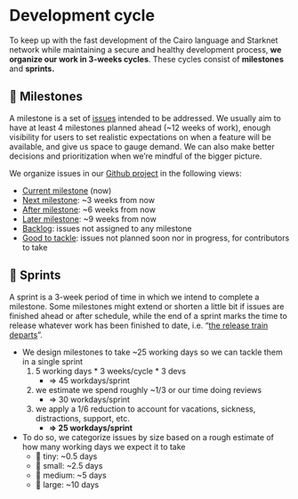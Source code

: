 # Development cycle

To keep up with the fast development of the Cairo language and Starknet network while maintaining a secure
and healthy development process, **we organize our work in 3-weeks cycles**.
These cycles consist of **milestones** and **sprints.**

## 📍 Milestones

A milestone is a set of [issues](https://github.com/OpenZeppelin/cairo-contracts/issues) intended to be addressed.
We usually aim to have at least 4 milestones planned ahead (~12 weeks of work),
enough visibility for users to set realistic expectations on when a feature will be available,
and give us space to gauge demand.
We can also make better decisions and prioritization when we’re mindful of the bigger picture.

We organize issues in our [Github project](https://github.com/orgs/OpenZeppelin/projects/29) in the following views:

- [Current milestone](https://github.com/orgs/OpenZeppelin/projects/29/views/2) (now)
- [Next milestone](https://github.com/orgs/OpenZeppelin/projects/29/views/3): ~3 weeks from now
- [After milestone](https://github.com/orgs/OpenZeppelin/projects/29/views/4): ~6 weeks from now
- [Later milestone](https://github.com/orgs/OpenZeppelin/projects/29/views/5): ~9 weeks from now
- [Backlog](https://github.com/orgs/OpenZeppelin/projects/29/views/7): issues not assigned to any milestone
- [Good to tackle](https://github.com/orgs/OpenZeppelin/projects/29/views/10): issues not planned soon nor in progress, for contributors to take

## 🏁 Sprints

A sprint is a 3-week period of time in which we intend to complete a milestone.
Some milestones might extend or shorten a little bit if issues are finished ahead or after schedule,
while the end of a sprint marks the time to release whatever work has been finished to date,
i.e. “[the release train departs](https://github.com/OpenZeppelin/cairo-contracts/blob/main/RELEASING.md)”.

- We design milestones to take ~25 working days so we can tackle them in a single sprint
    1. 5 working days * 3 weeks/cycle * 3 devs
        - ⇒ 45 workdays/sprint
    2. we estimate we spend roughly ~1/3 or our time doing reviews
        - ⇒ 30 workdays/sprint
    3. we apply a 1/6 reduction to account for vacations, sickness, distractions, support, etc.
        - **⇒ 25 workdays/sprint**
- To do so, we categorize issues by size based on a rough estimate of how many working days we expect it to take
    - 🦔 tiny: ~0.5 days
    - 🐇 small: ~2.5 days
    - 🐂 medium: ~5 days
    - 🦑 large: ~10 days
